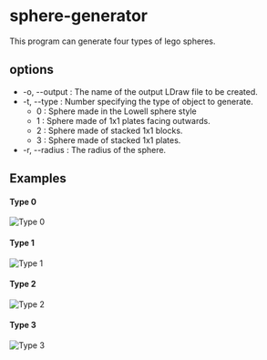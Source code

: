 # sphere-generator
This program can generate four types of lego spheres. 

## options
- -o, --output : The name of the output LDraw file to be created.
- -t, --type : Number specifying the type of object to generate.
  - 0 : Sphere made in the Lowell sphere style
  - 1 : Sphere made of 1x1 plates facing outwards.
  - 2 : Sphere made of stacked 1x1 blocks.
  - 3 : Sphere made of stacked 1x1 plates.
- -r, --radius : The radius of the sphere.

## Examples
#### Type 0
![Type 0](http://nathanbain.com/wikiImages/RunSphereGenerator/type0.png)

#### Type 1
![Type 1](http://nathanbain.com/wikiImages/RunSphereGenerator/type1.png)

#### Type 2
![Type 2](http://nathanbain.com/wikiImages/RunSphereGenerator/type2.png)

#### Type 3
![Type 3](http://nathanbain.com/wikiImages/RunSphereGenerator/type3.png)

